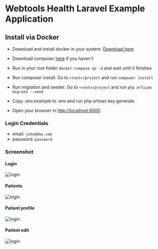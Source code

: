 # Webtools Health Laravel Example Application

## Install via Docker

- Download and install docker in your system. [Download here](https://www.docker.com/get-started)

- Download composer [here](https://getcomposer.org/doc/00-intro.md) if you haven't

- Run in your root folder `docker-compose up -d` and wait until it finishes

- Run composer install: Go to `<root>/project` and run `composer install`

- Run migration and seeder: Go to `<root>/project` and run `php artisan migrate --seed`

- Copy .env.example to .env and run php artisan key:generate

- Open your browser in [http://localhost:8000](http://localhost:8000)

### Login Credentials

- email: `john@doe.com`
- password: `password`

### Screenshot

#### Login
![login](https://i.imgur.com/qv9Tvth.png)

#### Patients
![login](https://i.imgur.com/O65s7P2.png)

#### Patient profile
![login](https://i.imgur.com/zfZek7c.png)

#### Patient edit
![login](https://i.imgur.com/8CWXjr2.png)
